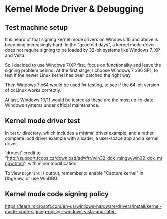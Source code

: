 # Kernel Mode Driver & Debugging

## Test machine setup

It is heard of that signing kernel mode drivers on Windows 10 and above is becoming increasingly hard. In the "good old days", a kernel mode driver does not require signing to be loaded by 32-bit systems like Windows 7, XP and Vista.

So I decided to use Windows 7/XP first, focus on functionality and leave the signing problem behind. At the first stage, I choose Windows 7 x86 SP1, to test if the newer Linux kernel has been patched the right way.

Then Windows 7 x64 would be used for testing, to see if the 64-bit version of coLinux works correctly.

At last, Windows 10/11 would be tested as these are the most up-to-date Windows systems under official maintenance.


## Kernel mode driver test

In `test/` directory, which includes a minimal driver example, and a rather complete ioctl driver example with a loader, a user-space app and a kernel driver.

`drvtest' credit to "http://support.fccps.cz/download/adv/frr/win32_ddk_mingw/win32_ddk_mingw.html", with minor modification.

To view `DbgPrint()` output, remember to enable "Capture kernel" in DbgView, or use WinDBG.


## Kernel mode code signing policy

https://learn.microsoft.com/en-us/windows-hardware/drivers/install/kernel-mode-code-signing-policy--windows-vista-and-later-

